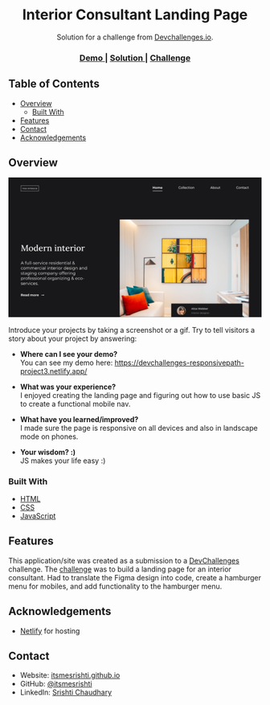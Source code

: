 <!-- Please update value in the {}  -->

<h1 align="center">Interior Consultant Landing Page</h1>

<div align="center">
   Solution for a challenge from  <a href="http://devchallenges.io" target="_blank">Devchallenges.io</a>.
</div>

<div align="center">
  <h3>
    <a href="https://devchallenges-responsivepath-project3.netlify.app/">
      Demo
    </a>
    <span> | </span>
    <a href="https://github.com/itsmesrishti/devchallenges-responsivepath/tree/main/interior-consultant-master">
      Solution
    </a>
    <span> | </span>
    <a href="https://devchallenges.io/challenges/Jymh2b2FyebRTUljkNcb">
      Challenge
    </a>
  </h3>
</div>

<!-- TABLE OF CONTENTS -->

## Table of Contents

- [Overview](#overview)
  - [Built With](#built-with)
- [Features](#features)
- [Contact](#contact)
- [Acknowledgements](#acknowledgements)

<!-- OVERVIEW -->

## Overview

![screenshot](interior-consultant-page.png)

Introduce your projects by taking a screenshot or a gif. Try to tell visitors a story about your project by answering:

- **Where can I see your demo?**<br>
  You can see my demo here: https://devchallenges-responsivepath-project3.netlify.app/
  
- **What was your experience?**<br>
  I enjoyed creating the landing page and figuring out how to use basic JS to create a functional mobile nav.
  
- **What have you learned/improved?**<br>
  I made sure the page is responsive on all devices and also in landscape mode on phones.
  
- **Your wisdom? :)**<br>
  JS makes your life easy :)

### Built With

<!-- This section should list any major frameworks that you built your project using. Here are a few examples.-->

- [HTML](https://developer.mozilla.org/en-US/docs/Web/HTML)
- [CSS](https://developer.mozilla.org/en-US/docs/Web/CSS)
- [JavaScript](https://developer.mozilla.org/en-US/docs/Web/JavaScript)

## Features

<!-- List the features of your application or follow the template. Don't share the figma file here :) -->

This application/site was created as a submission to a [DevChallenges](https://devchallenges.io/challenges) challenge. The [challenge](https://devchallenges.io/challenges/Jymh2b2FyebRTUljkNcb) was to build a landing page for an interior consultant. Had to translate the Figma design into code, create a hamburger menu for mobiles, and add functionality to the hamburger menu.

## Acknowledgements

<!-- This section should list any articles or add-ons/plugins that helps you to complete the project. This is optional but it will help you in the future. For exmpale -->

- [Netlify](https://www.netlify.com/) for hosting

## Contact

- Website: [itsmesrishti.github.io](https://{itsmesrishti.github.io/})
- GitHub: [@itsmesrishti](https://{github.com/itsmesrishti})
- LinkedIn: [Srishti Chaudhary](https://{https://www.linkedin.com/in/srishtichaudhary/})
